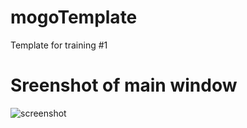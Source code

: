 # mogoTemplate
Template for training #1

# Sreenshot of main window
![screenshot](https://user-images.githubusercontent.com/44260533/98360105-53bcb480-203a-11eb-8e84-6d0306c36a48.png)
